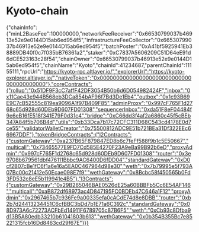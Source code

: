 # Kyoto-chain
{"chainInfo":{"minL2BaseFee":100000000,"networkFeeReceiver":"0x66530799037b46913e52e9e0144D15ab6ed954f5","infrastructureFeeCollector":"0x66530799037b46913e52e9e0144D15ab6ed954f5","batchPoster":"0xA41bf5925941Eb38889DB40f0c7f035bB76361a2","staker":"0xC7837A5606209C51D64eE91d6dCE523163c28f54","chainOwner":"0x66530799037b46913e52e9e0144D15ab6ed954f5","chainName":"Kyoto","chainId":41234687,"parentChainId":11155111,"rpcUrl":"https://kyoto-rpc.altlayer.io/","explorerUrl":"https://kyoto-explorer.altlayer.io/","nativeToken":"0x0000000000000000000000000000000000000000"},"coreContracts":{"rollup":"0x51DF9F3cC7affF42DF3054B50b6d6D054982424F","inbox":"0x11Cae43e944B568eb3DCa854bAF96f7Bd3De1Eb4","outbox":"0x1c93B69E9C7cB52555c819ea9096A1f97B409F85","adminProxy":"0x997cF765F1d2768c65d928d60DEb9D607FD01308","sequencerInbox":"0xda51F8eF04484f9e6eB16fE518f341E79F0d31c4","bridge":"0xC66dd3f4af2a6860c45f5cBEb347A84f5b706B4d","utils":"0xb33Dca7b17c72CFC311D68C543cd4178E0d7ce55","validatorWalletCreator":"0x75500812ADC9E51b721BEa31Df322EEc66967DDF"},"tokenBridgeContracts":{"l2Contracts":{"customGateway":"0xa237B65F879847ED8b6c7feFf588f9b1c5E50667","multicall":"0x73465577E9FD7Cd585E4270F23A9eBa99B92b6eD","proxyAdmin":"0x997cF765F1d2768c65d928d60DEb9D607FD01308","router":"0x3e9708b679561dbf476111Bbbc9AC6400D6fDD04","standardGateway":"0xD0cf2B07cBe1fC6f1a6e16a5EA0C467964d98e30","weth":"0x7b79995e5f793A07Bc00c21412e50Ecae098E7f9","wethGateway":"0x8Bcbc58f450565b0Fd3FD532c8eE5b119941e4B5"},"l3Contracts":{"customGateway":"0x29B265046BAE0526dE25a60BBBFb5Cc6E54AF146","multicall":"0xaB872df68973ac4D847195FC0BDEb47C646a1F12","proxyAdmin":"0x2967465b7c936Fe9a00335efa0cACdE74d8e8DBB","router":"0xb2b7d24413234451C6cfBBC3bDd7b1E71a6C392c","standardGateway":"0x08D973A6c72273ACFbEd14911F6789705c87B6F5","weth":"0xCb93c8Dfba9d13B5A80edb33210b61041803b613","wethGateway":"0x0b354B355Bc7e85221315fcb16Dd8463cd29f67E"}}}
